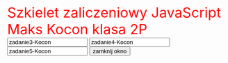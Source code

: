 <html>
<head>
<title> Kocon 2P</title>
<script language="JavaScript">
function WinOpen_z3()
{
window.open("zadanie3_koc.html","okienko_z3","toolbar=no,directories=no,menubar=no,height=380,width=160,top=200,left=200");
}
function WinOpen_z4()
{
window.open("zadanie4_koc.html","okienko_z4","toolbar=no,directories=no,menubar=no,height=380,width=160,top=200,left=400");
}
function WinOpen_z5()
{
window.open("zadanie5-kocon.html","okienko_z5","toolbar=no,directories=no,menubar=no,height=200,width=550,top=300,left=400");
}
function okno_zamknij()
{
window.close()
}
</script>
</head>
<body>
<form>
<font size="6pt" color="red"> Szkielet zaliczeniowy JavaScript Maks Kocon klasa 2P </font><br>
<input type="button_z3" name="zadanie3" value="zadanie3-Kocon" onclick="WinOpen_z3(' ')">
<input type="button_z4" name="zadanie4" value="zadanie4-Kocon" onclick="WinOpen_z4(' ')">
<input type="button_z4" name="zadanie4" value="zadanie5-Kocon" onclick="WinOpen_z5(' ')">
<input type="button" value="zamknij okno" onclick="okno_zamknij()"/>
</form>
</body>
</html>

